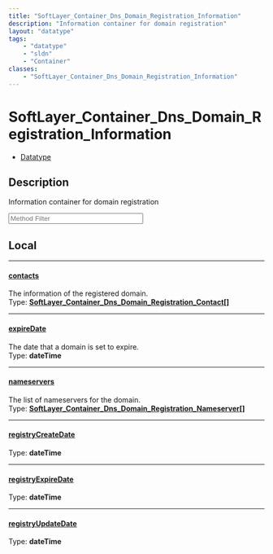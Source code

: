 ```yaml
---
title: "SoftLayer_Container_Dns_Domain_Registration_Information"
description: "Information container for domain registration"
layout: "datatype"
tags:
    - "datatype"
    - "sldn"
    - "Container"
classes:
    - "SoftLayer_Container_Dns_Domain_Registration_Information"
---
```


# SoftLayer_Container_Dns_Domain_Registration_Information
<div id='service-datatype'>
    <ul id='sldn-reference-tabs'>
        <li id='datatype'> <a href='/reference/datatypes/SoftLayer_Container_Dns_Domain_Registration_Information' >Datatype</a></li>
    </ul>
</div>

## Description 
Information container for domain registration 





<!-- Service Filer BEGIN -->
<div class="view-filters">
        <div class="clearfix">
            <div class="search-input-box">
                <input placeholder="Method Filter" onkeyup="titleSearch(inputId='prop-input', divId='properties', elementClass='prop-row')" 
                    type="text" id="prop-input" value="" size="30" maxlength="128" class="form-text">
            </div>
        </div>
</div>
<!-- Service Filer END -->

<div id="properties" class="content">
<div id="localProperties" class="prop-content" >

## Local
-----
[contacts]: #contacts
#### [contacts]
The information of the registered domain.  
<span class="type-label">Type: </span>**<a href='/reference/datatypes/SoftLayer_Container_Dns_Domain_Registration_Contact'>SoftLayer_Container_Dns_Domain_Registration_Contact[] </a>**

-----
[expireDate]: #expiredate
#### [expireDate]
The date that a domain is set to expire.  
<span class="type-label">Type: </span>**dateTime**

-----
[nameservers]: #nameservers
#### [nameservers]
The list of nameservers for the domain.  
<span class="type-label">Type: </span>**<a href='/reference/datatypes/SoftLayer_Container_Dns_Domain_Registration_Nameserver'>SoftLayer_Container_Dns_Domain_Registration_Nameserver[] </a>**

-----
[registryCreateDate]: #registrycreatedate
#### [registryCreateDate]
  
<span class="type-label">Type: </span>**dateTime**

-----
[registryExpireDate]: #registryexpiredate
#### [registryExpireDate]
  
<span class="type-label">Type: </span>**dateTime**

-----
[registryUpdateDate]: #registryupdatedate
#### [registryUpdateDate]
  
<span class="type-label">Type: </span>**dateTime**

</div>
<!-- LOCAL PROPERTY END -->

</div>


